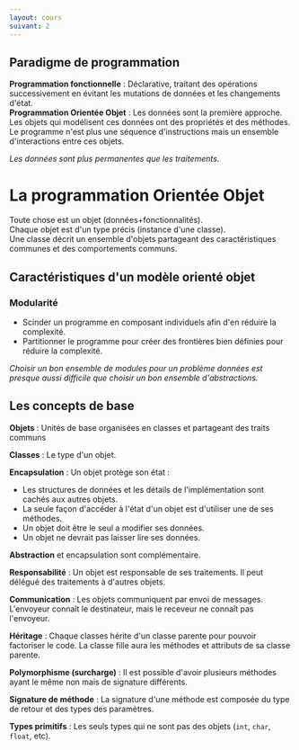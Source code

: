 ```yaml
---
layout: cours
suivant: 2
---
```


## Paradigme de programmation

**Programmation fonctionnelle** : Déclarative, traitant des opérations successivement en évitant les mutations de données et les changements d'état.  
**Programmation Orientée Objet** : Les données sont la première approche. Les objets qui modélisent ces données ont des propriétés et des méthodes. Le programme n'est plus une séquence d'instructions mais un ensemble d'interactions entre ces objets.

*Les données sont plus permanentes que les traitements.*

# La programmation Orientée Objet

Toute chose est un objet (données+fonctionnalités).  
Chaque objet est d'un type précis (instance d'une classe).  
Une classe décrit un ensemble d'objets partageant des caractéristiques communes et des comportements communs.

## Caractéristiques d'un modèle orienté objet

### Modularité

- Scinder un programme en composant individuels afin d'en réduire la complexité.
- Partitionner le programme pour créer des frontières bien définies pour réduire la complexité.

*Choisir un bon ensemble de modules pour un problème données est presque aussi difficile que choisir un bon ensemble d'abstractions.*

## Les concepts de base

**Objets** : Unités de base organisées en classes et partageant des traits communs

**Classes** : Le type d'un objet.

**Encapsulation** : Un objet protège son état : 
- Les structures de données et les détails de l'implémentation sont cachés aux autres objets.
- La seule façon d'accéder à l'état d'un objet est d'utiliser une de ses méthodes.
- Un objet doit être le seul a modifier ses données.
- Un objet ne devrait pas laisser lire ses données.

**Abstraction** et encapsulation sont complémentaire.

**Responsabilité** : Un objet est responsable de ses traitements. Il peut délégué des traitements à d'autres objets.

**Communication** : Les objets communiquent par envoi de messages. L'envoyeur connaît le destinateur, mais le receveur ne connaît pas l'envoyeur.

**Héritage** : Chaque classes hérite d'un classe parente pour pouvoir factoriser le code. La classe fille aura les méthodes et attributs de sa classe parente.

**Polymorphisme (surcharge)** : Il est possible d'avoir plusieurs méthodes ayant le même non mais de signature différents.

**Signature de méthode** : La signature d'une méthode est composée du type de retour et des types des paramètres.

**Types primitifs** : Les seuls types qui ne sont pas des objets (`int`, `char`, `float`, etc).
